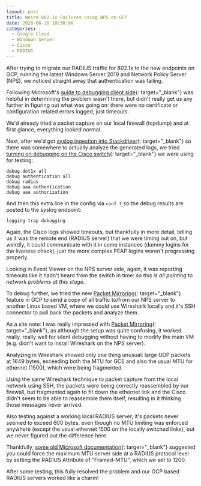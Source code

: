 ```yaml
---
layout: post
title: Weird 802.1x Failures using NPS on GCP
date: 2020-06-10 10:30:00
categories:
  - Google Cloud
  - Windows Server
  - Cisco
  - RADIUS
---
```


After trying to migrate our RADIUS traffic for 802.1x to the new endpoints on GCP, running the latest Windows Server 2019 and Network Policy Server (NPS), we noticed straight away that authentication was failing.

Following Microsoft's [guide to debugging client side](https://docs.microsoft.com/en-us/windows/client-management/data-collection-for-802-authentication){: target="_blank"} was helpful in determining the problem wasn't there, but didn't really get us any further in figuring out what was going on: there were no certificate or configuration related errors logged, just timeouts.

We'd already tried a packet capture on our local firewall (tcpdump) and at first glance, everything looked normal.

Next, after we'd got [syslog ingestion into Stackdriver](https://www.infitialis.com/2020/06/04/syslog-from-on-prem-to-stackdriver-in-gcp/){: target="_blank"} so there was somewhere to actually analyze the generated logs, we tried [turning on debugging on the Cisco switch](https://community.cisco.com/t5/security-documents/802-1x-wired-authentication-on-a-cisco-switch-3550-with-acs-4-2/ta-p/3140855#toc-hId-594963557){: target="_blank"} we were using for testing:

~~~
debug dot1x all
debug authentication all
debug radius
debug aaa authentication
debug aaa authorization
~~~

And then this extra line in the config via `conf t` so the debug results are posted to the syslog endpoint:

~~~
logging trap debugging
~~~

Again, the Cisco logs showed timeouts, but thankfully in more detail, telling us it was the remote end (RADIUS server) that we were timing out on, but weirdly, it could communicate with it in some instances (dummy logins for the liveness check), just the more complex PEAP logins weren't progressing properly.

Looking in Event Viewer on the NPS server side, again, it was reporting timeouts like it hadn't heard from the switch in time: *so this is all pointing to network problems at this stage*.

To debug further, we tried the new [Packet Mirroring](https://cloud.google.com/vpc/docs/packet-mirroring){: target="_blank"} feature in GCP to send a copy of all traffic to/from our NPS server to another Linux based VM, where we could use Wireshark locally and it's SSH connector to pull back the packets and analyze them.

As a site note: I was really impressed with [Packet Mirroring](https://cloud.google.com/vpc/docs/packet-mirroring){: target="_blank"}, as although the setup was quite confusing, it worked really, really well for silent debugging without having to modify the main VM (e.g. didn't want to install Wireshark on the NPS server).

Analyzing in Wireshark showed only one thing unusual: large UDP packets at 1649 bytes, exceeding both the MTU for GCE and also the usual MTU for ethernet (1500), which were being fragmented.

Using the same Wireshark technique to packet capture from the local network using SSH, the packets were being correctly reassembled by our firewall, but fragmented again to fit down the ethernet link and the Cisco didn't seem to be able to reassemble them itself, resulting in it thinking those messages never arrived.

Also testing against a working local RADIUS server, it's packets never seemed to exceed 600 bytes, even though no MTU limiting was enforced anywhere (except the usual ethernet 1500 on the locally switched links), but we never figured out the difference here.

Thankfully, [some old Microsoft documentation](https://support.microsoft.com/en-gb/help/883389/how-to-reduce-the-eap-packet-size-by-using-the-framed-mtu-attribute-in){: target="_blank"} suggested you could force the maximum MTU server side at a RADIUS protocol level by setting the RADIUS Attribute of "Framed-MTU", which we set to 1200.

After some testing, this fully resolved the problem and our GCP based RADIUS servers worked like a charm\!

&nbsp;
